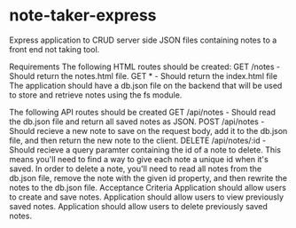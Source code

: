 # note-taker-express

Express application to CRUD server side JSON files containing notes to a front end not taking tool.

Requirements
The following HTML routes should be created:
GET /notes - Should return the notes.html file.
GET * - Should return the index.html file
The application should have a db.json file on the backend that will be used to store and retrieve notes using the fs module.

The following API routes should be created
GET /api/notes - Should read the db.json file and return all saved notes as JSON.
POST /api/notes - Should recieve a new note to save on the request body, add it to the db.json file, and then return the new note to the client.
DELETE /api/notes/:id - Should recieve a query paramter containing the id of a note to delete. This means you'll need to find a way to give each note a unique id when it's saved. In order to delete a note, you'll need to read all notes from the db.json file, remove the note with the given id property, and then rewrite the notes to the db.json file.
Acceptance Criteria
Application should allow users to create and save notes.
Application should allow users to view previously saved notes.
Application should allow users to delete previously saved notes.
